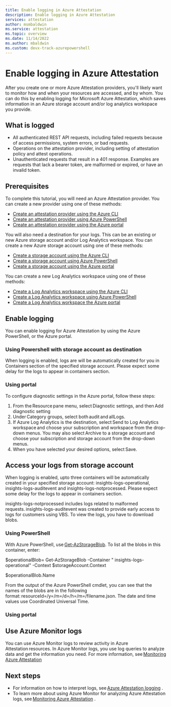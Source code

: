 ```yaml
---
title: Enable logging in Azure Attestation 
description: Enable logging in Azure Attestation 
services: attestation
author: msmbaldwin
ms.service: attestation
ms.topic: overview
ms.date: 11/14/2022
ms.author: mbaldwin 
ms.custom: devx-track-azurepowershell
---
```


# Enable logging in Azure Attestation 

After you create one or more Azure Attestation providers, you'll likely want to monitor how and when your resources are accessed, and by whom. You can do this by enabling logging for Microsoft Azure Attestation, which saves information in an Azure storage account and/or log analytics workspace you provide.  

## What is logged

- All authenticated REST API requests, including failed requests because of access permissions, system errors, or bad requests.
- Operations on the attestation provider, including setting of attestation policy and attest operations.
- Unauthenticated requests that result in a 401 response. Examples are requests that lack a bearer token, are malformed or expired, or have an invalid token. 

## Prerequisites

To complete this tutorial, you will need an Azure Attestation provider. You can create a new provider using one of these methods: 

- [Create an attestation provider using the Azure CLI](../azure/attestation/quickstart-azure-cli.md)
- [Create an attestation provider using Azure PowerShell](../azure/attestation/quickstart-powershell.md)
- [Create an attestation provider using the Azure portal](../azure/attestation/quickstart-portal.md)

You will also need a destination for your logs. This can be an existing or new Azure storage account and/or Log Analytics workspace. You can create a new Azure storage account using one of these methods: 

- [Create a storage account using the Azure CLI]([../azure/storage/common/storage-account-create.md#azure-cli)
- [Create a storage account using Azure PowerShell](../azure/storage/common/storage-account-create.md#azure-powershell)
- [Create a storage account using the Azure portal](../azure/storage/common/storage-account-create.md#azure-portal)

You can create a new Log Analytics workspace using one of these methods: 

- [Create a Log Analytics workspace using the Azure CLI](../azure/azure-monitor/logs/quick-create-workspace.md#azure-cli)
- [Create a Log Analytics workspace using Azure PowerShell](../azure/azure-monitor/logs/quick-create-workspace.md#azure-powershell)
- [Create a Log Analytics workspace the Azure portal](../azure/azure-monitor/logs/quick-create-workspace.md#azure-portal)

 ## Enable logging 

 You can enable logging for Azure Attestation by using the Azure PowerShell, or the Azure portal. 

 ### Using Powershell with storage account as destination

 When logging is enabled, logs are will be automatically created for you in Containers section of the specified storage account. Please expect some delay for the logs to appear in containers section. 

 ### Using portal

To configure diagnostic settings in the Azure portal, follow these steps: 

1. From the Resource pane menu, select Diagnostic settings, and then Add diagnostic setting
2. Under Category groups, select both audit and allLogs.
3. If Azure Log Analytics is the destination, select Send to Log Analytics workspace and choose your subscription and workspace from the drop-down menus. You may also select Archive to a storage account and choose your subscription and storage account from the drop-down menus.
4. When you have selected your desired options, select Save.

## Access your logs from storage account 

When logging is enabled, upto three containers will be automatically created  in your specified storage account: insights-logs-operational, insights-logs-auditevent and insights-logs-notprocessed. Please expect some delay for the logs to appear in containers section. 

insights-logs-notprocessed includes logs related to malformed requests. insights-logs-auditevent was created to provide early access to logs for customers using VBS. To view the logs, you have to download blobs. 

### Using PowerShell

With Azure PowerShell, use [Get-AzStorageBlob](../powershell/module/az.storage/get-azstorageblob.md). To list all the blobs in this container, enter: 

$operationalBlob= Get-AzStorageBlob -Container " insights-logs-operational" -Context $storageAccount.Context 

$operationalBlob.Name 

From the output of the Azure PowerShell cmdlet, you can see that the names of the blobs are in the following format: resourceId=<ARM resource ID>/y=<year>/m=<month>/d=<day of month>/h=<hour>/m=<minute>/filename.json. The date and time values use Coordinated Universal Time. 

### Using portal

## Use Azure Monitor logs  

You can use Azure Monitor logs to review activity in Azure Attestation resources. In Azure Monitor logs, you use log queries to analyze data and get the information you need. For more information, see [Monitoring Azure Attestation](../azure/attestation/monitor-azure-attestation.md) 

## Next steps 

- For information on how to interpret logs, see [Azure Attestation logging](../azure/attestation/view-logs.md) .
- To learn more about using Azure Monitor for analyzing Azure Attestation logs, see [Monitoring Azure Attestation](../azure/attestation/monitor-azure-attestation.md) . 
